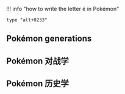 
!!! info "how to write the letter é in Pokémon"

    type "alt+0233"

## Pokémon generations


## Pokémon 对战学

## Pokémon 历史学
